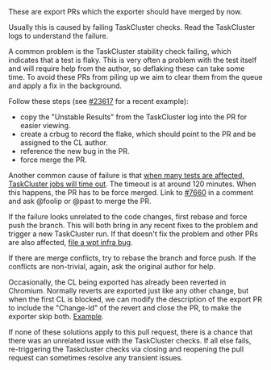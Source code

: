These are export PRs which the exporter should have merged by now.

Usually this is caused by failing TaskCluster checks. Read the TaskCluster logs to understand the failure.

A common problem is the TaskCluster stability check failing, which indicates
that a test is flaky. This is very often a problem with the test itself and will
require help from the author, so deflaking these can take some time. To avoid
these PRs from piling up we aim to clear them from the queue and apply a fix in
the background.

Follow these steps (see [#23617](https://github.com/web-platform-tests/wpt/pull/23617) for a recent example):
- copy the "Unstable Results" from the TaskCluster log into the PR for easier
  viewing.
- create a crbug to record the flake, which should point to the PR and be assigned to the CL author.
- reference the new bug in the PR.
- force merge the PR.

Another common cause of failure is that [when many tests are affected, TaskCluster jobs will time out](https://github.com/web-platform-tests/wpt/issues/7660). The timeout is at around 120 minutes. When this happens, the PR has to be force merged. Link to [#7660](https://github.com/web-platform-tests/wpt/issues/7660) in a comment and ask @foolip or @past to merge the PR.

If the failure looks unrelated to the code changes, first rebase and force push the branch. This will both bring in any recent fixes to the problem and trigger a new TaskCluster run. If that doesn't fix the problem and other PRs are also affected, [file a wpt infra bug](https://github.com/web-platform-tests/wpt/issues/new?labels=infra).

If there are merge conflicts, try to rebase the branch and force push. If the conflicts are non-trivial, again, ask the original author for help.

Occasionally, the CL being exported has already been reverted in Chromium. Normally reverts are exported just like any other change, but when the first CL is blocked, we can modify the description of the export PR to include the "Change-Id" of the revert and close the PR, to make the exporter skip both. [Example](https://github.com/web-platform-tests/wpt/pull/10438).

If none of these solutions apply to this pull request, there is a chance that there was an unrelated issue with the TaskCluster checks. If all else fails, re-triggering the Taskcluster checks via closing and reopening the pull request can sometimes resolve any transient issues. 
